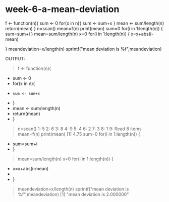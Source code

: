 # week-6-a-mean-deviation
f <- function(n){
  sum <- 0
  for(x in n){
    sum <- sum+x
  }
  mean <- sum/length(n)
  return(mean)
}
n=scan()
mean=f(n)
print(mean)
sum=0
for(i in 1:length(n)) {
  sum=sum+i
}
mean=sum/length(n)
x=0
for(i in 1:length(n)) {
  x=x+abs(i-mean)
 
}
meandeviation=x/length(n)
sprintf("mean deviation is %f",meandeviation)


OUTPUT:
> f <- function(n){
+   sum <- 0
+   for(x in n){
+     sum <- sum+x
+   }
+   mean <- sum/length(n)
+   return(mean)
+ }
> n=scan()
1: 5
2: 6
3: 8
4: 9
5: 4
6: 2
7: 3
8: 1
9: 
Read 8 items
> mean=f(n)
> print(mean)
[1] 4.75
> sum=0
> for(i in 1:length(n)) {
+   sum=sum+i
+ }
> mean=sum/length(n)
> x=0
> for(i in 1:length(n)) {
+   x=x+abs(i-mean)
+   
+ }
> meandeviation=x/length(n)
> sprintf("mean deviation is %f",meandeviation)
[1] "mean deviation is 2.000000"
> 
